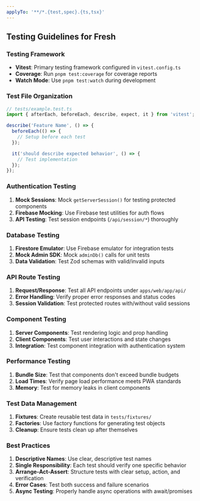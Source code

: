 ```yaml
---
applyTo: '**/*.{test,spec}.{ts,tsx}'
---
```


## Testing Guidelines for Fresh

### Testing Framework

- **Vitest**: Primary testing framework configured in `vitest.config.ts`
- **Coverage**: Run `pnpm test:coverage` for coverage reports
- **Watch Mode**: Use `pnpm test:watch` during development

### Test File Organization

```typescript
// tests/example.test.ts
import { afterEach, beforeEach, describe, expect, it } from 'vitest';

describe('Feature Name', () => {
  beforeEach(() => {
    // Setup before each test
  });

  it('should describe expected behavior', () => {
    // Test implementation
  });
});
```

### Authentication Testing

1. **Mock Sessions**: Mock `getServerSession()` for testing protected components
2. **Firebase Mocking**: Use Firebase test utilities for auth flows
3. **API Testing**: Test session endpoints (`/api/session/*`) thoroughly

### Database Testing

1. **Firestore Emulator**: Use Firebase emulator for integration tests
2. **Mock Admin SDK**: Mock `adminDb()` calls for unit tests
3. **Data Validation**: Test Zod schemas with valid/invalid inputs

### API Route Testing

1. **Request/Response**: Test all API endpoints under `apps/web/app/api/`
2. **Error Handling**: Verify proper error responses and status codes
3. **Session Validation**: Test protected routes with/without valid sessions

### Component Testing

1. **Server Components**: Test rendering logic and prop handling
2. **Client Components**: Test user interactions and state changes
3. **Integration**: Test component integration with authentication system

### Performance Testing

1. **Bundle Size**: Test that components don't exceed bundle budgets
2. **Load Times**: Verify page load performance meets PWA standards
3. **Memory**: Test for memory leaks in client components

### Test Data Management

1. **Fixtures**: Create reusable test data in `tests/fixtures/`
2. **Factories**: Use factory functions for generating test objects
3. **Cleanup**: Ensure tests clean up after themselves

### Best Practices

1. **Descriptive Names**: Use clear, descriptive test names
2. **Single Responsibility**: Each test should verify one specific behavior
3. **Arrange-Act-Assert**: Structure tests with clear setup, action, and verification
4. **Error Cases**: Test both success and failure scenarios
5. **Async Testing**: Properly handle async operations with await/promises
